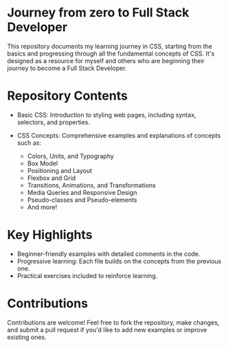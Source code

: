 # Journey from zero to Full Stack Developer
This repository documents my learning journey in CSS, starting from the basics and progressing through all the fundamental concepts of CSS. It's designed as a resource for myself and others who are beginning their journey to become a Full Stack Developer.

# Repository Contents
- Basic CSS: Introduction to styling web pages, including syntax, selectors, and properties.
- CSS Concepts: Comprehensive examples and explanations of concepts such as:

  - Colors, Units, and Typography
  - Box Model
  - Positioning and Layout
  - Flexbox and Grid
  - Transitions, Animations, and Transformations
  - Media Queries and Responsive Design
  - Pseudo-classes and Pseudo-elements
  - And more!

# Key Highlights
- Beginner-friendly examples with detailed comments in the code.
- Progressive learning: Each file builds on the concepts from the previous one.
- Practical exercises included to reinforce learning.

# Contributions
Contributions are welcome! Feel free to fork the repository, make changes, and submit a pull request if you'd like to add new examples or improve existing ones.
